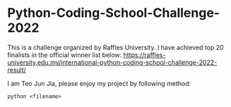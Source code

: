 # Python-Coding-School-Challenge-2022

This is a challenge organized by Raffles University. I have achieved top 20 finalists in the official winner list below:
https://raffles-university.edu.my/international-python-coding-school-challenge-2022-result/

I am Teo Jun Jia, please enjoy my project by following method:
```
python <filename>
```
